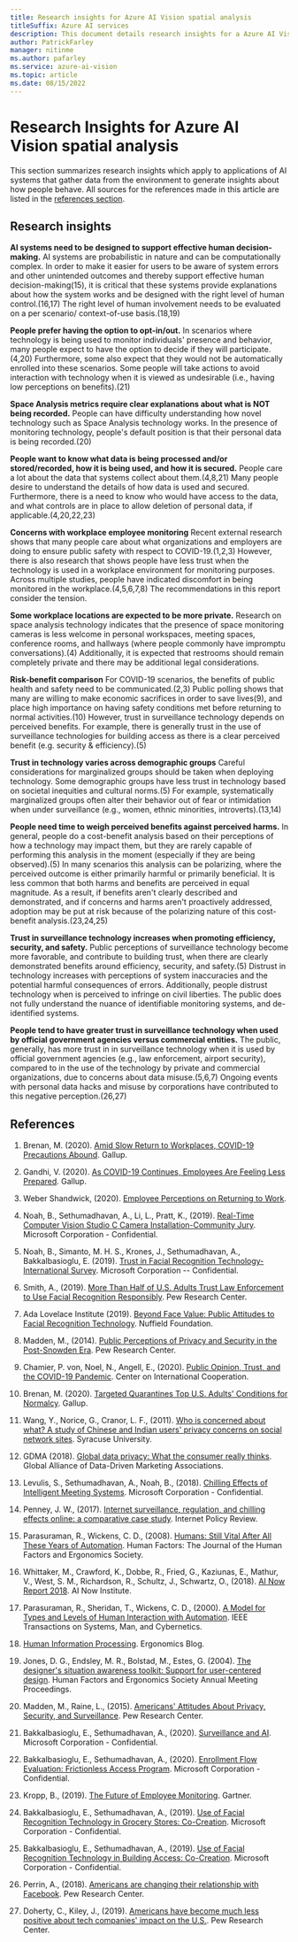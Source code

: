 ```yaml
---
title: Research insights for Azure AI Vision spatial analysis
titleSuffix: Azure AI services
description: This document details research insights for a Azure AI Vision spatial analysis container deployment.
author: PatrickFarley
manager: nitinme
ms.author: pafarley
ms.service: azure-ai-vision
ms.topic: article
ms.date: 08/15/2022
---
```


# Research Insights for Azure AI Vision spatial analysis

This section summarizes research insights which apply to applications of AI systems that gather data from the environment to generate insights about how people behave. All sources for the references made in this article are listed in the [references section](#references).

## Research insights

**AI systems need to be designed to support effective human decision-making.**
AI systems are probabilistic in nature and can be computationally complex. In order to make it easier for users to be aware of system errors and other unintended outcomes and thereby support effective human decision-making(15), it is critical that these systems provide explanations about how the system works and be designed with the right level of human control.(16,17) The right level of human involvement needs to be evaluated on a per scenario/ context-of-use basis.(18,19)

**People prefer having the option to opt-in/out.**
In scenarios where technology is being used to monitor individuals' presence and behavior, many people expect to have the option to decide if they will participate.(4,20) Furthermore, some also expect that they would not be automatically enrolled into these scenarios. Some people will take actions to avoid interaction with technology when it is viewed as undesirable (i.e., having low perceptions on benefits).(21)

**Space Analysis metrics require clear explanations about what is NOT being recorded.**
People can have difficulty understanding how novel technology such as Space Analysis technology works. In the presence of monitoring technology, people's default position is that their personal data is being recorded.(20)

**People want to know what data is being processed and/or stored/recorded, how it is being used, and how it is secured.**
People care a lot about the data that systems collect about them.(4,8,21) Many people desire to understand the details of how data is used and secured. Furthermore, there is a need to know who would have access to the data, and what controls are in place to allow deletion of personal data, if applicable.(4,20,22,23)

**Concerns with workplace employee monitoring**
Recent external research shows that many people care about what organizations and employers are doing to ensure public safety with respect to COVID-19.(1,2,3) However, there is also research that shows people have less trust when the technology is used in a workplace environment for monitoring purposes. Across multiple studies, people have indicated discomfort in being monitored in the workplace.(4,5,6,7,8) The recommendations in this report consider the tension.

**Some workplace locations are expected to be more private.**
Research on space analysis technology indicates that the presence of space monitoring cameras is less welcome in personal workspaces, meeting spaces, conference rooms, and hallways (where people commonly have impromptu conversations).(4) Additionally, it is expected that restrooms should remain completely private and there may be additional legal considerations.

**Risk-benefit comparison**
For COVID-19 scenarios, the benefits of public health and safety need to be communicated.(2,3) Public polling shows that many are willing to make economic sacrifices in order to save lives(9), and place high importance on having safety conditions met before returning to normal activities.(10) However, trust in surveillance technology depends on perceived benefits. For example, there is generally trust in the use of surveillance technologies for building access as there is a clear perceived benefit (e.g. security & efficiency).(5)

**Trust in technology varies across demographic groups**
Careful considerations for marginalized groups should be taken when deploying technology. Some demographic groups have less trust in technology based on societal inequities and cultural norms.(5) For example, systematically marginalized groups often alter their behavior out of fear or intimidation when under surveillance (e.g., women, ethnic minorities, introverts).(13,14)

**People need time to weigh perceived benefits against perceived harms.**
In general, people do a cost-benefit analysis based on their perceptions of how a technology may impact them, but they are rarely capable of performing this analysis in the moment (especially if they are being observed).(5) In many scenarios this analysis can be
polarizing, where the perceived outcome is either primarily harmful or primarily beneficial. It is less common that both harms and benefits are perceived in equal magnitude. As a result, if benefits aren't clearly described and demonstrated, and if concerns and harms aren't proactively addressed, adoption may be put at risk because of the polarizing nature of this cost-benefit analysis.(23,24,25)

**Trust in surveillance technology increases when promoting efficiency, security, and safety.**
Public perceptions of surveillance technology become more favorable, and contribute to building trust, when there are clearly demonstrated benefits around efficiency, security, and safety.(5) Distrust in technology increases with perceptions of system
inaccuracies and the potential harmful consequences of errors. Additionally, people distrust technology when is perceived to infringe
on civil liberties. The public does not fully understand the nuance of identifiable monitoring systems, and de-identified systems.

**People tend to have greater trust in surveillance technology when used by official government agencies versus commercial entities.**
The public, generally, has more trust in in surveillance technology when it is used by official government agencies (e.g., law enforcement, airport security), compared to in the use of the technology by private and commercial organizations, due to concerns about data misuse.(5,6,7) Ongoing events with personal data hacks and misuse by corporations have contributed to this negative  perception.(26,27)

## References

1. Brenan, M. (2020). [Amid Slow Return to Workplaces, COVID-19 Precautions Abound](https://news.gallup.com/poll/312461/amid-slow-return-workplaces-covid-precautions-abound.aspx). Gallup.

2. Gandhi, V. (2020). [As COVID-19 Continues, Employees Are Feeling Less Prepared](https://www.gallup.com/workplace/313358/covid-continues-employees-feeling-less-prepared.aspx). Gallup.

3. Weber Shandwick, (2020). [Employee Perceptions on Returning to Work](https://www.webershandwick.com/news/employee-perceptions-on-returning-to-work/).

4. Noah, B., Sethumadhavan, A., Li, L., Pratt, K., (2019). [Real-Time Computer Vision Studio C Camera Installation-Community Jury](https://hits.microsoft.com/study/6014413). Microsoft Corporation - Confidential.

5. Noah, B., Simanto, M. H. S., Krones, J., Sethumadhavan, A., Bakkalbasioglu, E. (2019). [Trust in Facial Recognition Technology-International Survey](https://hits.microsoft.com/study/6014413). Microsoft Corporation -- Confidential.

6. Smith, A., (2019). [More Than Half of U.S. Adults Trust Law Enforcement to Use Facial Recognition Responsibly](https://www.pewresearch.org/internet/2019/09/05/more-than-half-of-u-s-adults-trust-law-enforcement-to-use-facial-recognition-responsibly/). Pew Research Center.

7. Ada Lovelace Institute (2019). [Beyond Face Value: Public Attitudes to Facial Recognition Technology](https://www.adalovelaceinstitute.org/wp-content/uploads/2019/09/Public-attitudes-to-facial-recognition-technology_v.FINAL_.pdf). Nuffield Foundation.

8. Madden, M., (2014). [Public Perceptions of Privacy and Security in the Post-Snowden Era](https://www.pewresearch.org/internet/2014/11/12/public-privacy-perceptions/). Pew Research Center.

9. Chamier, P. von, Noel, N., Angell, E., (2020). [Public Opinion, Trust, and the COVID-19 Pandemic](https://cic.nyu.edu/sites/default/files/public-opinion-trust-and-covid19.pdf). Center on International Cooperation.

10. Brenan, M. (2020). [Targeted Quarantines Top U.S. Adults' Conditions for Normalcy](https://news.gallup.com/poll/310247/targeted-quarantines-top-u-s-adults-conditions-normalcy.aspx). Gallup.

11. Wang, Y., Norice, G., Cranor, L. F., (2011). [Who is concerned about what? A study of Chinese and Indian users' privacy concerns on social network sites](https://experts.syr.edu/en/publications/who-is-concerned-about-what-a-atudy-of-american-chinese-and-india). Syracuse University.

12. GDMA (2018). [Global data privacy: What the consumer really thinks](https://dma.org.uk/uploads/misc/5b0522b113a23-global-data-privacy-report---final-2_5b0522b11396e.pdf). Global Alliance of Data-Driven Marketing Associations.

13. Levulis, S., Sethumadhavan, A., Noah, B., (2018). [Chilling Effects of Intelligent Meeting Systems](https://hits.microsoft.com/study/6009651). Microsoft Corporation - Confidential.

14. Penney, J. W., (2017). [Internet surveillance, regulation, and chilling effects online: a comparative case study](https://policyreview.info/articles/analysis/internet-surveillance-regulation-and-chilling-effects-online-comparative-case). Internet Policy
Review.

15. Parasuraman, R., Wickens, C. D., (2008). [Humans: Still Vital After All These Years of Automation](https://journals.sagepub.com/doi/abs/10.1518/001872008X312198). Human Factors: The Journal of the Human Factors and Ergonomics Society.

16. Whittaker, M., Crawford, K., Dobbe, R., Fried, G., Kaziunas, E., Mathur, V., West, S. M., Richardson, R., Schultz, J., Schwartz, O., (2018). [AI Now Report 2018](https://ainowinstitute.org/publication/ai-now-2018-report-2). AI Now Institute.

17. Parasuraman, R., Sheridan, T., Wickens, C. D., (2000). [A Model for Types and Levels of Human Interaction with Automation](https://ieeexplore.ieee.org/abstract/document/844354). IEEE Transactions on Systems, Man, and Cybernetics.

18. [Human Information Processing](https://web.archive.org/web/20170608105318/https://www.ergonomicsblog.uk/human-information-processing/). Ergonomics Blog.

19. Jones, D. G., Endsley, M. R., Bolstad, M., Estes, G. (2004). [The designer's situation awareness toolkit: Support for user-centered design](https://www.researchgate.net/publication/237460827_The_Designer%27s_Situation_Awareness_Toolkit_Support_for_User-Centered_Design). Human Factors and Ergonomics Society Annual Meeting Proceedings.

20. Madden, M., Raine, L., (2015). [Americans' Attitudes About Privacy, Security, and Surveillance](https://www.pewresearch.org/internet/2015/05/20/americans-attitudes-about-privacy-security-and-surveillance/). Pew Research Center.

21. Bakkalbasioglu, E., Sethumadhavan, A., (2020). [Surveillance and AI](https://hits.microsoft.com/Collection/7001443). Microsoft Corporation - Confidential.

22. Bakkalbasioglu, E., Sethumadhavan, A., (2020). [Enrollment Flow Evaluation: Frictionless Access Program](https://hits.microsoft.com/Study/6018123). Microsoft Corporation - Confidential.

23. Kropp, B., (2019). [The Future of Employee Monitoring](https://www.gartner.com/smarterwithgartner/the-future-of-employee-monitoring/). Gartner.

24. Bakkalbasioglu, E., Sethumadhavan, A., (2019). [Use of Facial Recognition Technology in Grocery Stores: Co-Creation](https://hits.microsoft.com/Study/6012953). Microsoft Corporation - Confidential.

25. Bakkalbasioglu, E., Sethumadhavan, A., (2019). [Use of Facial Recognition Technology in Building Access: Co-Creation](https://hits.microsoft.com/Study/6013092). Microsoft Corporation - Confidential.

26. Perrin, A., (2018). [Americans are changing their relationship with Facebook](https://www.pewresearch.org/fact-tank/2018/09/05/americans-are-changing-their-relationship-with-facebook/). Pew Research Center.

27. Doherty, C., Kiley, J., (2019). [Americans have become much less positive about tech companies' impact on the U.S.](https://www.pewresearch.org/fact-tank/2019/07/29/americans-have-become-much-less-positive-about-tech-companies-impact-on-the-u-s/). Pew Research Center.
